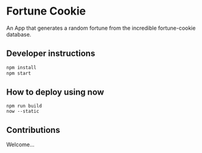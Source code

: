 # Fortune Cookie

An App that generates a random fortune from the incredible fortune-cookie database.

## Developer instructions

```sh
npm install
npm start
```

## How to deploy using now

```
npm run build
now --static
```

## Contributions

Welcome...
